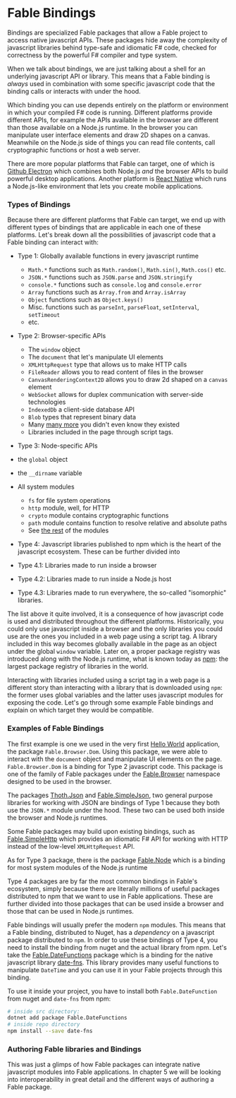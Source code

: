 # Fable Bindings

Bindings are specialized Fable packages that allow a Fable project to access native javascript APIs. These packages hide away the complexity of javascript libraries behind type-safe and idiomatic F# code, checked for correctness by the powerful F# compiler and type system.

When we talk about bindings, we are just talking about a shell for an underlying javascript API or library. This means that a Fable binding is *always* used in combination with some specific javascript code that the binding calls or interacts with under the hood.

Which binding you can use depends entirely on the platform or environment in which your compiled F# code is running. Different platforms provide different APIs, for example the APIs available in the browser are different than those available on a Node.js runtime. In the browser you can manipulate user interface elements and draw 2D shapes on a canvas. Meanwhile on the Node.js side of things you can read file contents, call cryptographic functions or host a web server.

There are more popular platforms that Fable can target, one of which is [Github Electron](https://electronjs.org/) which combines both Node.js *and* the browser APIs to build powerful desktop applications. Another platform is [React Native](https://facebook.github.io/react-native/) which runs a Node.js-like environment that lets you create mobile applications.

### Types of Bindings

Because there are different platforms that Fable can target, we end up with different types of bindings that are applicable in each one of these platforms. Let's break down all the possibilities of javascript code that a Fable binding can interact with:

 - Type 1: Globally available functions in every javascript runtime
   - `Math.*` functions such as `Math.random()`, `Math.sin()`, `Math.cos()` etc.
   - `JSON.*` functions such as `JSON.parse` and `JSON.stringify`
   - `console.*` functions such as `console.log` and `console.error`
   - `Array` functions such as `Array.from` and `Array.isArray`
   - `Object` functions such as `Object.keys()`
   - Misc. functions such as `parseInt`, `parseFloat`, `setInterval`, `setTimeout`
   - etc.

 - Type 2: Browser-specific APIs
   - The `window` object
   - The `document` that let's manipulate UI elements
   - `XMLHttpRequest` type that allows us to make HTTP calls
   - `FileReader` allows you to read content of files in the browser
   - `CanvasRenderingContext2D` allows you to draw 2d shaped on a `canvas` element
   - `WebSocket` allows for duplex communication with server-side technologies
   - `IndexedDb` a client-side database API
   - `Blob` types that represent binary data
   - Many [many more](https://developer.mozilla.org/en-US/docs/Web/API) you didn't even know they existed
   - Libraries included in the page through script tags.

 - Type 3: Node-specific APIs
  - the `global` object
  - the `__dirname` variable
  - All system modules
    - `fs` for file system operations
    - `http` module, well, for HTTP
    - `crypto` module contains cryptographic functions
    - `path` module contains function to resolve relative and absolute paths
    - See [the rest](https://nodejs.org/dist/latest/docs/api/) of the modules

 - Type 4: Javascript libraries published to npm which is the heart of the javascript ecosystem. These can be further divided into
  - Type 4.1: Libraries made to run inside a browser
  - Type 4.2: Libraries made to run inside a Node.js host
  - Type 4.3: Libraries made to run everywhere, the so-called "isomorphic" libraries.

The list above it quite involved, it is a consequence of how javascript code is used and distributed throughout the different platforms. Historically, you could only use javascript inside a browser and the only libraries you could use are the ones you included in a web page using a script tag. A library included in this way becomes globally available in the page as an object under the global `window` variable. Later on, a proper package registry was introduced along with the Node.js runtime, what is known today as [npm](https://www.npmjs.com/): the largest package registry of libraries in the world.

Interacting with libraries included using a script tag in a web page is a different story than interacting with a library that is downloaded using `npm`: the former uses global variables and the latter uses javascript modules for exposing the code.
Let's go through some example Fable bindings and explain on which target they would be compatible.

### Examples of Fable Bindings

The first example is one we used in the very first [Hello World](hello-world.md) application, the package `Fable.Browser.Dom`. Using this package, we were able to interact with the `document` object and manipulate UI elements on the page. `Fable.Browser.Dom` is a binding for Type 2 javascript code. This package is one of the family of Fable packages under the [Fable.Browser](https://www.nuget.org/packages?q=Fable.Browser) namespace designed to be used in the browser.

The packages [Thoth.Json](https://github.com/thoth-org/Thoth.Json) and [Fable.SimpleJson](https://github.com/Zaid-Ajaj/Fable.SimpleJson), two general purpose libraries for working with JSON are bindings of Type 1 because they both use the `JSON.*` module under the hood. These two can be used both inside the browser and Node.js runtimes.

<resolved-image source="/images/fable/type-one.png" />

Some Fable packages may build upon existing bindings, such as [Fable.SimpleHttp](https://github.com/Zaid-Ajaj/Fable.SimpleHttp) which provides an idiomatic F# API for working with HTTP instead of the low-level `XMLHttpRequest` API.

<resolved-image source="/images/fable/type-two.png" />

As for Type 3 package, there is the package [Fable.Node](https://github.com/fable-compiler/fable-node) which is a binding for most system modules of the Node.js runtime

<resolved-image source="/images/fable/type-three.png" />

Type 4 packages are by far the most common bindings in Fable's ecosystem, simply because there are literally millions of useful packages distributed to npm that we want to use in Fable applications. These are further divided into those packages that can be used inside a browser and those that can be used in Node.js runtimes.

<resolved-image source="/images/fable/type-four.png" />

Fable bindings will usually prefer the modern `npm` modules. This means that a Fable binding, distributed to Nuget, has a *dependency* on a javascript package distributed to `npm`. In order to use these bindings of Type 4, you need to install the binding from nuget and the actual library from npm. Let's take the [Fable.DateFunctions](https://github.com/Zaid-Ajaj/Fable.DateFunctions) package which is a binding for the native javascript library [date-fns](https://date-fns.org/). This library provides many useful functions to manipulate `DateTime` and you can use it in your Fable projects through this binding.

To use it inside your project, you have to install both `Fable.DateFunction` from nuget and `date-fns` from npm:

```bash
# inside src directory:
dotnet add package Fable.DateFunctions
# inside repo directory
npm install --save date-fns
```

### Authoring Fable libraries and Bindings

This was just a glimps of how Fable packages can integrate native javascript modules into Fable applications. In chapter 5 we will be looking into interoperability in great detail and the different ways of authoring a Fable package.